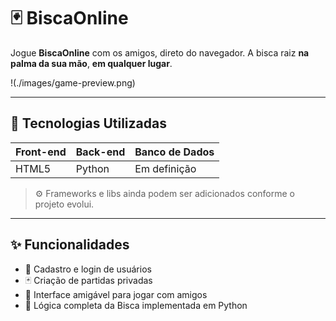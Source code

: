 # 🃏 BiscaOnline

Jogue **BiscaOnline** com os amigos, direto do navegador. A bisca raiz **na palma da sua mão**, **em qualquer lugar**.

<!-- Tela do site -->

!(./images/game-preview.png)

---

## 🚀 Tecnologias Utilizadas

| Front-end | Back-end | Banco de Dados |
| --------- | -------- | -------------- |
| HTML5     | Python   | Em definição   |

> ⚙️ Frameworks e libs ainda podem ser adicionados conforme o projeto evolui.

---

## ✨ Funcionalidades

- 👥 Cadastro e login de usuários
- 🃏 Criação de partidas privadas
- 📱 Interface amigável para jogar com amigos
- 🧠 Lógica completa da Bisca implementada em Python
